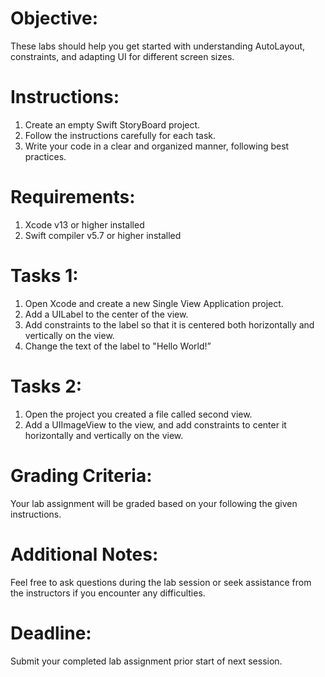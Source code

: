 
# Objective:

These labs should help you get started with understanding AutoLayout, constraints, and adapting UI for different screen sizes.

# Instructions:

1. Create an empty Swift StoryBoard project.
2. Follow the instructions carefully for each task.
3. Write your code in a clear and organized manner, following best practices.

# Requirements:

1. Xcode v13 or higher installed
2. Swift compiler v5.7 or higher installed

# Tasks 1:
1. Open Xcode and create a new Single View Application project.
2. Add a UILabel to the center of the view.
3. Add constraints to the label so that it is centered both horizontally and vertically on the view.
4. Change the text of the label to "Hello World!”

# Tasks 2:
1. Open the project you created a file called second view.
2. Add a UIImageView to the view, and add constraints to center it horizontally and vertically on the view.


 
# Grading Criteria:

Your lab assignment will be graded based on your following the given instructions.

# Additional Notes:

Feel free to ask questions during the lab session or seek assistance from the instructors if you encounter any difficulties.

# Deadline:

Submit your completed lab assignment prior start of next session.











